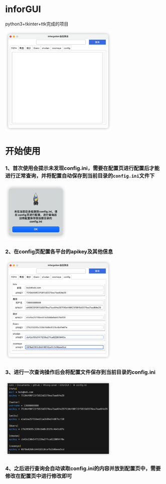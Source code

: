 # inforGUI

python3+tkinter+ttk完成的项目

<img src="README.assets/image-20221013135911920.png" alt="image-20221013135911920" style="zoom: 33%;" /> 

# 开始使用

### 1、首次使用会提示未发现config.ini，需要在配置页进行配置后才能进行正常查询，并将配置自动保存到当前目录的`config.ini`文件下

<img src="README.assets/image-20221013140122202.png" alt="image-20221013140122202" style="zoom:33%;" /> 

### 2、在config页配置各平台的apikey及其他信息

<img src="README.assets/image-20221013140730380.png" alt="image-20221013140730380" style="zoom:33%;" /> 

### 3、进行一次查询操作后会将配置文件保存到当前目录的config.ini

<img src="README.assets/image-20221013140951365.png" alt="image-20221013140951365" style="zoom:33%;" /> 

### 4、之后进行查询会自动读取config.ini的内容并放到配置页中，需要修改在配置页中进行修改即可

